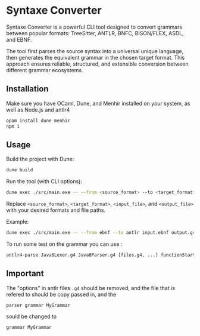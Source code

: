 # Syntaxe Converter

Syntaxe Converter is a powerful CLI tool designed to convert grammars between popular formats: TreeSitter, ANTLR, BNFC, BISON/FLEX, ASDL, and EBNF.

The tool first parses the source syntax into a universal unique language, then generates the equivalent grammar in the chosen target format. This approach ensures reliable, structured, and extensible conversion between different grammar ecosystems.

## Installation

Make sure you have OCaml, Dune, and Menhir installed on your system, as well as Node.js and antlr4

```bash
opam install dune menhir
npm i
```

## Usage

Build the project with Dune:

```bash
dune build
```

Run the tool (with CLI options):

```bash
dune exec ./src/main.exe -- --from <source_format> --to <target_format> <input_file> <output_file>
```

Replace `<source_format>`, `<target_format>`, `<input_file>`, and `<output_file>` with your desired formats and file paths.

Example:

```bash
dune exec ./src/main.exe -- --from ebnf --to antlr input.ebnf output.g4
```

To run some test on the grammar you can use :
```bash
antlr4-parse Java8Lexer.g4 Java8Parser.g4 [files.g4, ...] functionStartEOF [compilationUnit] -gui [-tree, -gui]
```

## Important

The "options" in antlr files `.g4` should be removed, and the file that is refered to should be copy passed in, and the 
```antlr
parser grammar MyGrammar
```
sould be changed to 
```antlr
grammar MyGrammar
```